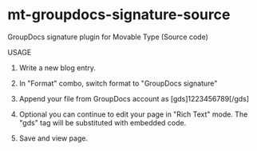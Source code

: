 mt-groupdocs-signature-source
==========================

GroupDocs signature plugin for Movable Type (Source code)


USAGE

1. Write a new blog entry.

2. In "Format" combo, switch format to "GroupDocs signature"

3. Append your file from GroupDocs account as [gds]1223456789[/gds]

4. Optional you can continue to edit your page in "Rich Text" mode. The "gds" tag will be substituted with embedded code.

5. Save and view page.